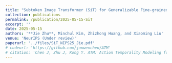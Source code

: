 ```yaml
---
title: "Subtoken Image Transformer (SiT) for Generalizable Fine-grained Recognition"
collection: publications
permalink: /publication/2025-05-15-SiT
excerpt: ''
date: 2025-05-15
authors: '**Jie Zhu**, Minchul Kim, Zhizhong Huang, and Xiaoming Liu'
venue: 'NeurIPS (Under review)'
paperurl: '../files/SiT_NIPS25_Jie.pdf'
# codeurl: 'https://github.com/junwenchen/ATM'
# citation: 'Chen J, Zhu J, Kong Y. ATM: Action Temporality Modeling for Video Question Answering[C]//Proceedings of the 31st ACM International Conference on Multimedia. 2023: 4886-4895.'
---
```


<!-- <div style="text-align: center;">
  <img src="../images/atm_teaser_mm23.png" alt="alt text">
</div> -->
